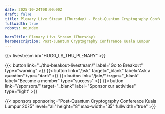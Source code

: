 ```yaml
---
date: 2025-10-24T08:00:00Z
draft: false
title: Plenary Live Stream (Thursday) - Post-Quantum Cryptography Conference Kuala Lumpur
fullwidth: true
robots: noindex

heroTitle: Plenary Live Stream (Thursday)
heroDescription: Post-Quantum Cryptography Conference Kuala Lumpur
---
```


{{< livestream id="HUGO_LS_THU_PLENARY" >}}

{{< button link="../thu-breakout-livestream/" label="Go to Breakout" type="warning" >}} 
{{< button link="/ask" target="_blank" label="Ask a question" type="dark" >}} 
{{< button link="/join/" target="_blank" label="Become a member" type="success" >}} 
{{< button link="/sponsors/" target="_blank" label="Sponsor our activities" type="light" >}}

{{< sponsors sponsoring="Post-Quantum Cryptography Conference Kuala Lumpur 2025" level="all" height="8" max-width="35" fullwidth="true" >}}
